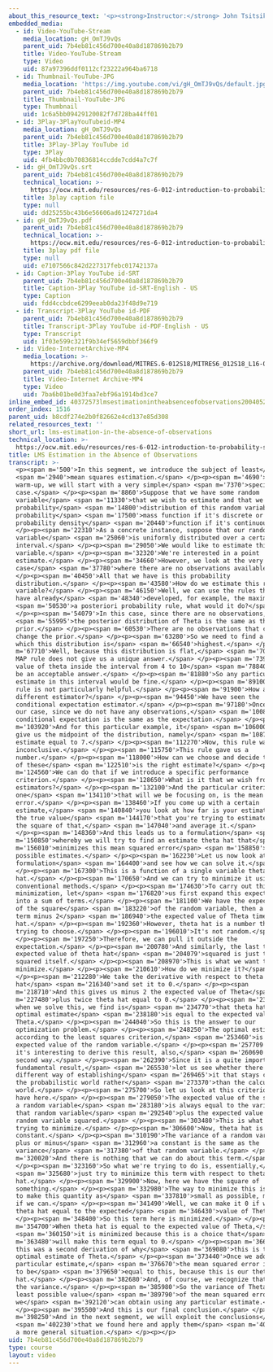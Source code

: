 ```yaml
---
about_this_resource_text: '<p><strong>Instructor:</strong> John Tsitsiklis</p>'
embedded_media:
  - id: Video-YouTube-Stream
    media_location: gH_OmTJ9vQs
    parent_uid: 7b4eb81c456d700e40a8d187869b2b79
    title: Video-YouTube-Stream
    type: Video
    uid: 87a97396ddf0112cf23222a964ba6718
  - id: Thumbnail-YouTube-JPG
    media_location: 'https://img.youtube.com/vi/gH_OmTJ9vQs/default.jpg'
    parent_uid: 7b4eb81c456d700e40a8d187869b2b79
    title: Thumbnail-YouTube-JPG
    type: Thumbnail
    uid: 1c6a5bb09429120082f7d728ba44ff01
  - id: 3Play-3PlayYouTubeid-MP4
    media_location: gH_OmTJ9vQs
    parent_uid: 7b4eb81c456d700e40a8d187869b2b79
    title: 3Play-3Play YouTube id
    type: 3Play
    uid: 4fb4bbc0b70836814ccdde7cdd4a7c7f
  - id: gH_OmTJ9vQs.srt
    parent_uid: 7b4eb81c456d700e40a8d187869b2b79
    technical_location: >-
      https://ocw.mit.edu/resources/res-6-012-introduction-to-probability-spring-2018/part-ii-inference-limit-theorems/lms-estimation-in-the-absence-of-observations/gH_OmTJ9vQs.srt
    title: 3play caption file
    type: null
    uid: dd25255bc43b6e56606ad61247271da4
  - id: gH_OmTJ9vQs.pdf
    parent_uid: 7b4eb81c456d700e40a8d187869b2b79
    technical_location: >-
      https://ocw.mit.edu/resources/res-6-012-introduction-to-probability-spring-2018/part-ii-inference-limit-theorems/lms-estimation-in-the-absence-of-observations/gH_OmTJ9vQs.pdf
    title: 3play pdf file
    type: null
    uid: e7107566c842d227317febc01742137a
  - id: Caption-3Play YouTube id-SRT
    parent_uid: 7b4eb81c456d700e40a8d187869b2b79
    title: Caption-3Play YouTube id-SRT-English - US
    type: Caption
    uid: fdd4ccbdce6299eeab0da23f48d9e719
  - id: Transcript-3Play YouTube id-PDF
    parent_uid: 7b4eb81c456d700e40a8d187869b2b79
    title: Transcript-3Play YouTube id-PDF-English - US
    type: Transcript
    uid: 1f03e599c321f9b34ef5659dbbf366f9
  - id: Video-InternetArchive-MP4
    media_location: >-
      https://archive.org/download/MITRES.6-012S18/MITRES6_012S18_L16-02_300k.mp4
    parent_uid: 7b4eb81c456d700e40a8d187869b2b79
    title: Video-Internet Archive-MP4
    type: Video
    uid: 7ba6b01be0d3faa7ebf96a1914bd3ce7
inline_embed_id: 40372573lmsestimationintheabsenceofobservations20040528
order_index: 1516
parent_uid: b8cdf274e2b0f82662e4cd137e85d308
related_resources_text: ''
short_url: lms-estimation-in-the-absence-of-observations
technical_location: >-
  https://ocw.mit.edu/resources/res-6-012-introduction-to-probability-spring-2018/part-ii-inference-limit-theorems/lms-estimation-in-the-absence-of-observations
title: LMS Estimation in the Absence of Observations
transcript: >-
  <p><span m='500'>In this segment, we introduce the subject of least</span>
  <span m='2940'>mean squares estimation.</span> </p><p><span m='4690'>But as a
  warm-up, we will start with a very simple</span> <span m='7370'>special
  case.</span> </p><p><span m='8860'>Suppose that we have some random
  variable</span> <span m='11330'>that we wish to estimate and that we have the
  probability</span> <span m='14800'>distribution of this random variable-- a
  probability</span> <span m='17500'>mass function if it's discrete or a
  probability density</span> <span m='20440'>function if it's continuous.</span>
  </p><p><span m='22310'>As a concrete instance, suppose that our random
  variable</span> <span m='25060'>is uniformly distributed over a certain
  interval.</span> </p><p><span m='29050'>We would like to estimate this random
  variable.</span> </p><p><span m='32320'>We're interested in a point
  estimate.</span> </p><p><span m='34660'>However, we look at the very special
  case</span> <span m='37780'>where there are no observations available.</span>
  </p><p><span m='40450'>All that we have is this probability
  distribution.</span> </p><p><span m='43580'>How do we estimate this random
  variable?</span> </p><p><span m='46150'>Well, we can use the rules that we
  have already</span> <span m='48340'>developed, for example, the maximum</span>
  <span m='50530'>a posteriori probability rule, what would it do?</span>
  </p><p><span m='54079'>In this case, since there are no observations,</span>
  <span m='55995'>the posterior distribution of Theta is the same as the
  prior.</span> </p><p><span m='60530'>There are no observations that could
  change the prior.</span> </p><p><span m='63280'>So we need to find a point at
  which this distribution is</span> <span m='66540'>highest.</span> </p><p><span
  m='67710'>Well, because this distribution is flat,</span> <span m='70170'>the
  MAP rule does not give us a unique answer.</span> </p><p><span m='73920'>Any
  value of theta inside the interval from 4 to 10</span> <span m='78840'>would
  be an acceptable answer.</span> </p><p><span m='81880'>So any particular
  estimate in this interval would be fine.</span> </p><p><span m='89100'>So this
  rule is not particularly helpful.</span> </p><p><span m='91900'>How about a
  different estimator?</span> </p><p><span m='94450'>We have seen the
  conditional expectation estimator.</span> </p><p><span m='97180'>Once more, in
  our case, since we do not have any observations,</span> <span m='100840'>the
  conditional expectation is the same as the expectation.</span> </p><p><span
  m='103920'>And for this particular example, it</span> <span m='106000'>would
  give us the midpoint of the distribution, namely</span> <span m='108780'>an
  estimate equal to 7.</span> </p><p><span m='112270'>Now, this rule was
  inconclusive.</span> </p><p><span m='115750'>This rule gave us a
  number.</span> </p><p><span m='118000'>How can we choose and decide that one
  of these</span> <span m='122510'>is the right estimate?</span> </p><p><span
  m='124560'>We can do that if we introduce a specific performance
  criterion.</span> </p><p><span m='128650'>What is it that we wish from our
  estimators?</span> </p><p><span m='132100'>And the particular criterion, the
  one</span> <span m='134110'>that will we be focusing on, is the mean squared
  error.</span> </p><p><span m='138460'>If you come up with a certain
  estimate,</span> <span m='140840'>you look at how far is your estimate from
  the true value</span> <span m='144170'>that you're trying to estimate, take
  the square of that,</span> <span m='147040'>and average it.</span>
  </p><p><span m='148360'>And this leads us to a formulation</span> <span
  m='150850'>whereby we will try to find an estimate theta hat that</span> <span
  m='156010'>minimizes this mean squared error</span> <span m='158850'>over all
  possible estimates.</span> </p><p><span m='162230'>Let us now look at this
  formulation</span> <span m='164400'>and see how we can solve it.</span>
  </p><p><span m='167300'>This is a function of a single variable theta
  hat.</span> </p><p><span m='170650'>And we can try to minimize it using
  conventional methods.</span> </p><p><span m='174630'>To carry out this
  minimization, let</span> <span m='176820'>us first expand this expectation
  into a sum of terms.</span> </p><p><span m='181100'>We have the expected value
  of the square</span> <span m='183220'>of the random variable, then a cross
  term minus 2</span> <span m='186940'>the expected value of Theta times theta
  hat.</span> </p><p><span m='192360'>However, theta hat is a number that we're
  trying to choose.</span> </p><p><span m='196010'>It's not random.</span>
  </p><p><span m='197250'>Therefore, we can pull it outside the
  expectation.</span> </p><p><span m='200780'>And similarly, the last term, the
  expected value of theta hat</span> <span m='204079'>squared is just theta hat
  squared itself.</span> </p><p><span m='208970'>This is what we want to
  minimize.</span> </p><p><span m='210610'>How do we minimize it?</span>
  </p><p><span m='212280'>We take the derivative with respect to theta
  hat</span> <span m='216340'>and set it to 0.</span> </p><p><span
  m='218710'>And this gives us minus 2 the expected value of Theta</span> <span
  m='227480'>plus twice theta hat equal to 0.</span> </p><p><span m='232450'>And
  when we solve this, we find is</span> <span m='234770'>that theta hat, the
  optimal estimate</span> <span m='238180'>is equal to the expected value of
  Theta.</span> </p><p><span m='244040'>So this is the answer to our
  optimization problem.</span> </p><p><span m='248250'>The optimal estimate,
  according to the least squares criterion,</span> <span m='253460'>is the
  expected value of the random variable.</span> </p><p><span m='257709'>Now,
  it's interesting to derive this result, also,</span> <span m='260690'>in a
  second way.</span> </p><p><span m='262390'>Since it is a quite important and
  fundamental result,</span> <span m='265530'>let us see whether there is a
  different way of establishing</span> <span m='269465'>it that stays closer to
  the probabilistic world rather</span> <span m='273370'>than the calculus
  world.</span> </p><p><span m='275700'>So let us look at this criterion that we
  have here.</span> </p><p><span m='279050'>The expected value of the square of
  a random variable</span> <span m='283180'>is always equal to the variance of
  that random variable</span> <span m='292540'>plus the expected value of that
  random variable squared.</span> </p><p><span m='303480'>This is what we're
  trying to minimize.</span> </p><p><span m='306600'>Now, theta hat is a
  constant.</span> </p><p><span m='310190'>The variance of a random variable
  plus or minus</span> <span m='312960'>a constant is the same as the
  variance</span> <span m='317380'>of that random variable.</span> </p><p><span
  m='320020'>And there is nothing that we can do about this term.</span>
  </p><p><span m='323160'>So what we're trying to do is, essentially,</span>
  <span m='325680'>just try to minimize this term with respect to theta
  hat.</span> </p><p><span m='329900'>Now, here we have the square of
  something.</span> </p><p><span m='332980'>The way to minimize this is to try
  to make this quantity as</span> <span m='337810'>small as possible, make it 0
  if we can.</span> </p><p><span m='341490'>Well, we can make it 0 if we set
  theta hat equal to the expected</span> <span m='346430'>value of Theta.</span>
  </p><p><span m='348400'>So this term here is minimized.</span> </p><p><span
  m='354700'>When theta hat is equal to the expected value of Theta,</span>
  <span m='360150'>it is minimized because this is a choice that</span> <span
  m='363480'>will make this term equal to 0.</span> </p><p><span m='366620'>So
  this was a second derivation of why</span> <span m='369080'>this is the
  optimal estimate of Theta.</span> </p><p><span m='373440'>Once we adopt this
  particular estimate,</span> <span m='376670'>the mean squared error is going
  to be</span> <span m='379650'>equal to this, because this is our theta
  hat.</span> </p><p><span m='382680'>And, of course, we recognize that this is
  the variance.</span> </p><p><span m='385980'>So the variance of Theta is the
  least possible value</span> <span m='389790'>of the mean squared error that
  we</span> <span m='392120'>can obtain using any particular estimate.</span>
  </p><p><span m='395500'>And this is our final conclusion.</span> </p><p><span
  m='398250'>And in the next segment, we will exploit the conclusions</span>
  <span m='402230'>that we found here and apply them</span> <span m='404720'>to
  a more general situation.</span> </p><p></p>
uid: 7b4eb81c456d700e40a8d187869b2b79
type: course
layout: video
---
```

